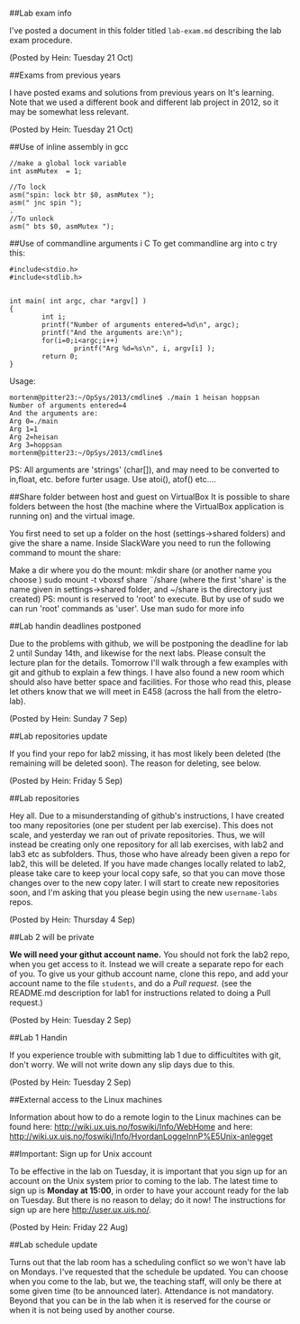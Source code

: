 ##Lab exam info

I've posted a document in this folder titled `lab-exam.md` describing the lab exam procedure.

(Posted by Hein: Tuesday 21 Oct)

##Exams from previous years

I have posted exams and solutions from previous years on It's learning. Note that we used a different book and different lab project in 2012, so it may be somewhat less relevant.

(Posted by Hein: Tuesday 21 Oct)

##Use of inline assembly in gcc

```
//make a global lock variable
int asmMutex  = 1;
 
//To lock
asm("spin: lock btr $0, asmMutex ");
asm(" jnc spin ");
.
//To unlock
asm(" bts $0, asmMutex ");
```

##Use of commandline arguments i C
To get commandline arg into c try this:

``` 
#include<stdio.h>
#include<stdlib.h>
 
 
int main( int argc, char *argv[] )
{
        int i;
        printf("Number of arguments entered=%d\n", argc);
        printf("And the arguments are:\n");
        for(i=0;i<argc;i++)
                printf("Arg %d=%s\n", i, argv[i] );
        return 0;
}
``` 
Usage:
```
mortenm@pitter23:~/OpSys/2013/cmdline$ ./main 1 heisan hoppsan
Number of arguments entered=4
And the arguments are:
Arg 0=./main
Arg 1=1
Arg 2=heisan
Arg 3=hoppsan
mortenm@pitter23:~/OpSys/2013/cmdline$
``` 
PS: All arguments are 'strings' (char[]), and may need to be converted to in,float, etc. before furter usage.
Use atoi(), atof() etc....



##Share folder between host and guest on VirtualBox
It is possible to share folders between the host (the machine where the VirtualBox application is running on) and the virtual image.
 
You first need to set up a folder on the host (settings->shared folders) and give the share a name. 
Inside SlackWare you need to run the following command to mount the share:
 
Make a dir where you do the mount:
mkdir share (or another name you choose )
sudo mount -t vboxsf share ¨/share (where the first 'share' is the name given in settings->shared folder, and ~/share is the directory just created)
PS: mount is reserved to 'root' to execute. But by use of sudo we can run 'root' commands as 'user'. Use man sudo for more info


##Lab handin deadlines postponed

Due to the problems with github, we will be postponing the deadline for lab 2 until Sunday 14th, and likewise for the next labs. Please consult the lecture plan for the details. Tomorrow I'll walk through a few examples with git and github to explain a few things. I have also found a new room which should also have better space and facilities. For those who read this, please let others know that we will meet in E458 (across the hall from the eletro-lab).

(Posted by Hein: Sunday 7 Sep)

##Lab repositories update

If you find your repo for lab2 missing, it has most likely been deleted (the remaining will be deleted soon). The reason for deleting, see below.

(Posted by Hein: Friday 5 Sep)

##Lab repositories

Hey all. Due to a misunderstanding of github's instructions, I have created too many repositories (one per student per lab exercise). This does not scale, and yesterday we ran out of private repositories. Thus, we will instead be creating only one repository for all lab exercises, with lab2 and lab3 etc as subfolders. Thus, those who have already been given a repo for lab2, this will be deleted. If you have made changes locally related to lab2, please take care to keep your local copy safe, so that you can move those changes over to the new copy later. I will start to create new repositories soon, and I'm asking that you please begin using the new `username-labs` repos.

(Posted by Hein: Thursday 4 Sep)

##Lab 2 will be private

**We will need your githut account name.** You should not fork the lab2 repo, when you get access to it. Instead we will create a separate repo for each of you. To give us your github account name, clone this repo, and add your account name to the file `students`, and do a *Pull request.* (see the README.md description for lab1 for instructions related to doing a Pull request.)

(Posted by Hein: Tuesday 2 Sep)

##Lab 1 Handin

If you experience trouble with submitting lab 1 due to difficultites with git, don't worry. We will not write down any slip days due to this.

(Posted by Hein: Tuesday 2 Sep)

##External access to the Linux machines

Information about how to do a remote login to the Linux machines can be found here: http://wiki.ux.uis.no/foswiki/Info/WebHome and here: http://wiki.ux.uis.no/foswiki/Info/HvordanLoggeInnP%E5Unix-anlegget

##Important: Sign up for Unix account

To be effective in the lab on Tuesday, it is important that you sign up for an account on the Unix system prior to coming to the lab. The latest time to sign up is **Monday at 15:00**, in order to have your account ready for the lab on Tuesday. But there is no reason to delay; do it now! The instructions for sign up are here http://user.ux.uis.no/.

(Posted by Hein: Friday 22 Aug)

##Lab schedule update

Turns out that the lab room has a scheduling conflict so we won't have lab on Mondays. I've requested that the schedule be updated. You can choose when you come to the lab, but we, the teaching staff, will only be there at some given time (to be announced later). Attendance is not mandatory. Beyond that you can be in the lab when it is reserved for the course or when it is not being used by another course. 

